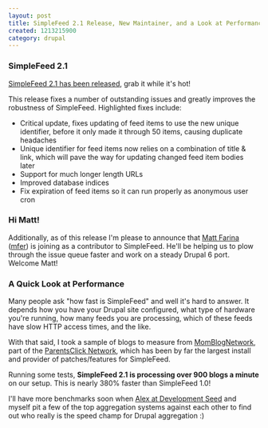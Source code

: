 ```yaml
--- 
layout: post
title: SimpleFeed 2.1 Release, New Maintainer, and a Look at Performance
created: 1213215900
category: drupal
---
```

<h3>SimpleFeed 2.1</h3><a href="http://drupal.org/project/simplefeed">SimpleFeed 2.1 has been released</a>, grab it while it's hot!

This release fixes a number of outstanding issues and greatly improves the robustness of SimpleFeed. Highlighted fixes include:

*  Critical update, fixes updating of feed items to use the new unique identifier, before it only made it through 50 items, causing duplicate headaches
* Unique identifier for feed items now relies on a combination of title & link, which will pave the way for updating changed feed item bodies later
* Support for much longer length URLs
* Improved database indices
* Fix expiration of feed items so it can run properly as anonymous user cron

<!--break-->
<h3>Hi Matt!</h3>Additionally, as of this release I'm please to announce that <a href="http://www.mattfarina.com/">Matt Farina</a> (<a href="http://drupal.org/user/25701">mfer</a>) is joining as a contributor to SimpleFeed. He'll be helping us to plow through the issue queue faster and work on a steady Drupal 6 port. Welcome Matt!

<h3>A Quick Look at Performance</h3>Many people ask "how fast is SimpleFeed" and well it's hard to answer. It depends how you have your Drupal site configured, what type of hardware you're running, how many feeds you are processing, which of these feeds have slow HTTP access times, and the like.

With that said, I took a sample of blogs to measure from <a href="http://www.momblognetwork.com/">MomBlogNetwork</a>, part of the <a href="http://www.parentsclick.com/">ParentsClick Network</a>, which has been by far the largest install and provider of patches/features for SimpleFeed. 

Running some tests, <strong>SimpleFeed 2.1 is processing over 900 blogs a minute</strong> on our setup. This is nearly 380% faster than SimpleFeed 1.0! 

I'll have more benchmarks soon when <a href="http://www.developmentseed.org/">Alex at Development Seed</a> and myself pit a few of the top aggregation systems against each other to find out who really is the speed champ for Drupal aggregation :)
